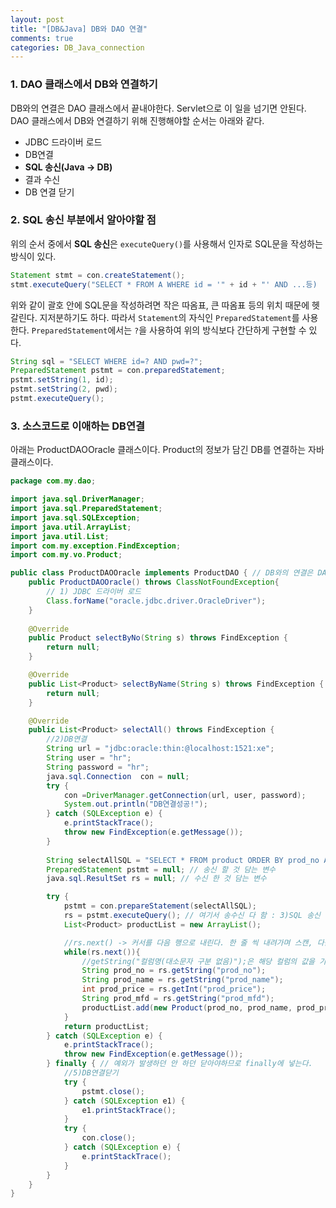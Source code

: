 ```yaml
---
layout: post
title: "[DB&Java] DB와 DAO 연결"
comments: true
categories: DB_Java_connection
---
```


### 1. DAO 클래스에서 DB와 연결하기
DB와의 연결은 DAO 클래스에서 끝내야한다. Servlet으로 이 일을 넘기면 안된다. DAO 클래스에서 DB와 연결하기 위해 진행해야할 순서는 아래와 같다.

- JDBC 드라이버 로드
- DB연결
- **SQL 송신(Java -> DB)**
- 결과 수신
- DB 연결 닫기

### 2. SQL 송신 부분에서 알아야할 점
위의 순서 중에서 **SQL 송신**은 `executeQuery()`를 사용해서 인자로 SQL문을 작성하는 방식이 있다.
```java
Statement stmt = con.createStatement();
stmt.executeQuery("SELECT * FROM A WHERE id = '" + id + "' AND ...등)
```
위와 같이 괄호 안에 SQL문을 작성하려면 작은 따옴표, 큰 따옴표 등의 위치 때문에 헷갈린다. 지저분하기도 하다. 따라서 `Statement`의 자식인 `PreparedStatement`를 사용한다. `PreparedStatement`에서는 `?`을 사용하여 위의 방식보다 간단하게 구현할 수 있다.

```java
String sql = "SELECT WHERE id=? AND pwd=?";
PreparedStatement pstmt = con.preparedStatement;
pstmt.setString(1, id);
pstmt.setString(2, pwd);
pstmt.executeQuery();
```

### 3. 소스코드로 이애하는 DB연결

아래는 ProductDAOOracle 클래스이다. Product의 정보가 담긴 DB를 연결하는 자바 클래스이다.

```java
package com.my.dao;

import java.sql.DriverManager;
import java.sql.PreparedStatement;
import java.sql.SQLException;
import java.util.ArrayList;
import java.util.List;
import com.my.exception.FindException;
import com.my.vo.Product;

public class ProductDAOOracle implements ProductDAO { // DB와의 연결은 DAO에서 끝내야한다.(Servlet으로 DB와의 일을 넘기지말아야함!)
	public ProductDAOOracle() throws ClassNotFoundException{
		// 1) JDBC 드라이버 로드
		Class.forName("oracle.jdbc.driver.OracleDriver");
	}
	
	@Override
	public Product selectByNo(String s) throws FindException {
		return null;
	}

	@Override
	public List<Product> selectByName(String s) throws FindException {
		return null;
	}

	@Override
	public List<Product> selectAll() throws FindException {
 		//2)DB연결
  		String url = "jdbc:oracle:thin:@localhost:1521:xe";
  		String user = "hr";
  		String password = "hr";
  		java.sql.Connection  con = null;
  		try {
  			con =DriverManager.getConnection(url, user, password);
  			System.out.println("DB연결성공!");
  		} catch (SQLException e) {
  			e.printStackTrace();
  			throw new FindException(e.getMessage());
  		}
  		
  		String selectAllSQL = "SELECT * FROM product ORDER BY prod_no ASC"; //문자열 안에 세미콜론 들어가면 안된다!
  		PreparedStatement pstmt = null; // 송신 할 것 담는 변수
  		java.sql.ResultSet rs = null; // 수신 한 것 담는 변수

		try {
			pstmt = con.prepareStatement(selectAllSQL);
			rs = pstmt.executeQuery(); // 여기서 송수신 다 함 : 3)SQL 송신 -> 4) 결과 수신
			List<Product> productList = new ArrayList();

			//rs.next() -> 커서를 다음 행으로 내린다. 한 줄 씩 내려가며 스캔, 다음 행이 있으면 true 리턴
			while(rs.next()){
				//getString("컬럼명(대소문자 구분 없음)");은 해당 컬럼의 값을 가져온다.
                String prod_no = rs.getString("prod_no");
				String prod_name = rs.getString("prod_name");
				int prod_price = rs.getInt("prod_price");
				String prod_mfd = rs.getString("prod_mfd");
				productList.add(new Product(prod_no, prod_name, prod_price, prod_mfd));
			}
			return productList;
		} catch (SQLException e) {
			e.printStackTrace();
			throw new FindException(e.getMessage());
		} finally { // 예외가 발생하던 안 하던 닫아야하므로 finally에 넣는다.
			//5)DB연결닫기
			try {
				pstmt.close();
			} catch (SQLException e1) {
				e1.printStackTrace();
			}
			try {
				con.close();
			} catch (SQLException e) {
				e.printStackTrace();
			}
		}
	}
}

```
